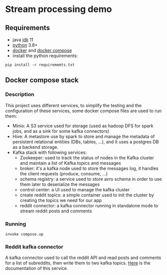 # Stream processing demo

## Requirements
- java [jdk](https://www.oracle.com/fr/java/technologies/javase/jdk11-archive-downloads.html) 11
- [python](https://www.python.org/downloads/) 3.8+
- [docker](https://docs.docker.com/engine/install/) and [docker compose](https://docs.docker.com/compose/install/)
- install the python requirements:
```shell
pip install -r requirememts.txt
```
## Docker compose stack

### Description
This project uses different services, to simplify the testing and the configuration of these services, some docker
compose files are used to run them:
- Minio: A S3 service used for storage (used as hadoop DFS for spark jobs, and as a sink for some kafka connectors)
- Hive: A metastore use by spark to store and manage the metadata of persistent relational entities (DBs, tables, ...),
and it uses a postgres DB as a backend storage.
- Kafka stack with following services:
  - Zookeeper: used to track the status of nodes in the Kafka cluster and maintain a list of Kafka topics and messages
  - broker: it's a kafka node used to store the messages log, it handles the client requests (produce, consume, ...)
  - schema registry: a service used to store avro schema in order to use them later to deserialize the messages
  - control center: a UI used to manage the kafka cluster
  - create reddit topics: a simple container used to init the cluster by creating the topics we need for our app
  - reddit connector: a kafka connector running in standalone mode to stream reddit posts and comments

### Running
```shell
invoke compose.up
```

### Reddit kafka connector
A kafka connector used to call the reddit API and read posts and comments for a list of subreddits, then write them to
two kafka topics. [Here](reddit/README.md) is the documentation of this service.
